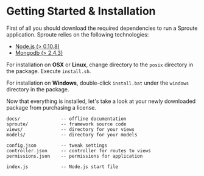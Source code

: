 # Getting Started &amp; Installation

First of all you should download the required dependencies to run a Sproute application. Sproute relies on the following technologies:

- [Node.js (> 0.10.8)](http://nodejs.org)
- [Mongodb (> 2.4.3)](http://mongodb.org)

For installation on **OSX** or **Linux**, change directory to the `posix` directory in the package. Execute `install.sh`.

For installation on **Windows**, double-click `install.bat` under the `windows` directory in the package.

Now that everything is installed, let's take a look at your newly downloaded package from purchasing a license.

~~~
docs/ 				-- offline documentation
sproute/			-- framework source code
views/				-- directory for your views
models/				-- directory for your models

config.json 		-- tweak settings
controller.json 	-- controller for routes to views
permissions.json 	-- permissions for application

index.js 			-- Node.js start file
~~~
